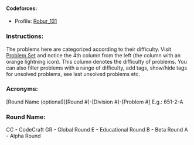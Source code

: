 #### Codeforces: 
- Profile: [Robur_131](https://codeforces.com/profile/Robur_131)

### Instructions:

The problems here are categorized according to their difficulty. Visit [Problem Set](https://codeforces.com/problemset/) and notice the 4th column from the left (the column with an orange lightning icon). This column denotes the difficulty of problems. You can also filter problems with a range of difficulty, add tags, show/hide tags for unsolved problems, see last unsolved problems etc.

### Acronyms:
[Round Name (optional)][Round #]-[Division #]-[Problem #]
E.g.: 651-2-A

### Round Name:
CC - CodeCraft
GR - Global Round
E - Educational Round
B - Beta Round
A - Alpha Round
